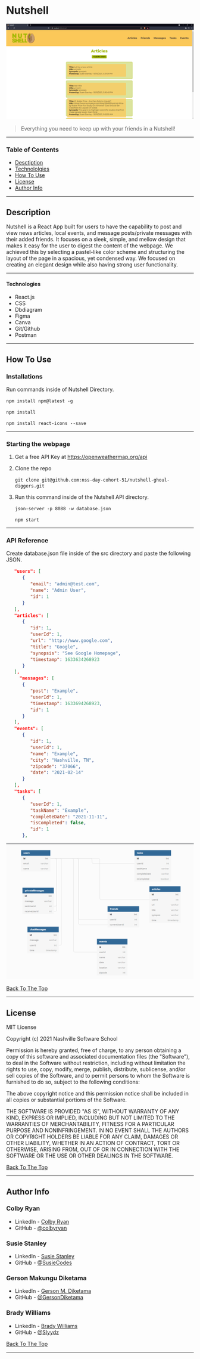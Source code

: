 # Nutshell

![Project Image](src/images/Nutshell-home-page.png)

> Everything you need to keep up with your friends in a Nutshell!

---

### Table of Contents

- [Desctiption](#description)
- [Technololgies](#technologies)
- [How To Use](#how-to-use)
- [License](#license)
- [Author Info](#author-info)

---

## Description

Nutshell is a React App built for users to have the capability to post and view news articles, local events, and message posts/private messages with their added friends. It focuses on a sleek, simple, and mellow design that makes it easy for the user to digest the content of the webpage. We achieved this by selecting a pastel-like color scheme and structuring the layout of the page in a spacious, yet condensed way. We focused on creating an elegant design while also having strong user functionality.

---

#### Technologies

- React.js
- CSS
- Dbdiagram
- Figma
- Canva
- Git/Github
- Postman

---

## How To Use

### Installations

Run commands inside of Nutshell Directory.

```
npm install npm@latest -g
```

```
npm install
```

```
npm install react-icons --save
```

---

### Starting the webpage

1. Get a free API Key at https://openweathermap.org/api

1. Clone the repo

   ```
   git clone git@github.com:nss-day-cohort-51/nutshell-ghoul-diggers.git
   ```

1. Run this command inside of the Nutshell API directory.

   ```
   json-server -p 8088 -w database.json
   ```

   ```
   npm start
   ```

---

### API Reference

Create database.json file inside of the src directory and paste the following JSON.

```JSON
   "users": [
      {
         "email": "admin@test.com",
         "name": "Admin User",
         "id": 1
      }
   ],
   "articles": [
      {
         "id": 1,
         "userId": 1,
         "url": "http://www.google.com",
         "title": "Google",
         "synopsis": "See Google Homepage",
         "timestamp": 1633634268923
      }
   ],
     "messages": [
      {
         "post": "Example",
         "userId": 1,
         "timestamp": 1633694268923,
         "id": 1
      }
   ],
   "events": [
      {
         "id": 1,
         "userId": 1,
         "name": "Example",
         "city": "Nashville, TN",
         "zipcode": "37066",
         "date": "2021-02-14"
      }
   ],
   "tasks": [
      {
         "userId": 1,
         "taskName": "Example",
         "completeDate": "2021-11-11",
         "isCompleted": false,
         "id": 1
      },
```

![ERD Image](src/images/erd.png)

[Back To The Top](#nutshell)

---

## License

MIT License

Copyright (c) 2021 Nashville Software School

Permission is hereby granted, free of charge, to any person obtaining a copy of this software and associated documentation files (the "Software"), to deal in the Software without restriction, including without limitation the rights to use, copy, modify, merge, publish, distribute, sublicense, and/or sell copies of the Software, and to permit persons to whom the Software is furnished to do so, subject to the following conditions:

The above copyright notice and this permission notice shall be included in all copies or substantial portions of the Software.

THE SOFTWARE IS PROVIDED "AS IS", WITHOUT WARRANTY OF ANY KIND, EXPRESS OR IMPLIED, INCLUDING BUT NOT LIMITED TO THE WARRANTIES OF MERCHANTABILITY, FITNESS FOR A PARTICULAR PURPOSE AND NONINFRINGEMENT. IN NO EVENT SHALL THE AUTHORS OR COPYRIGHT HOLDERS BE LIABLE FOR ANY CLAIM, DAMAGES OR OTHER LIABILITY, WHETHER IN AN ACTION OF CONTRACT, TORT OR OTHERWISE, ARISING FROM, OUT OF OR IN CONNECTION WITH THE SOFTWARE OR THE USE OR OTHER DEALINGS IN THE SOFTWARE.

[Back To The Top](#nutshell)

---

## Author Info

### Colby Ryan

- LinkedIn - [Colby Ryan](https://www.linkedin.com/in/colbyrryan/)
- GitHub - [@colbyryan](https://github.com/colbyryan)

### Susie Stanley

- LinkedIn - [Susie Stanley](https://www.linkedin.com/in/susie-stanley/)
- GitHub - [@SusieCodes](https://github.com/SusieCodes)

### Gerson Makungu Diketama

- LinkedIn - [Gerson M. Diketama](https://www.linkedin.com/in/gerson-m-diketama-ab00a41a2/)
- GitHub - [@GersonDiketama](https://github.com/GersonDiketama)

### Brady Williams

- LinkedIn - [Brady Williams](https://www.linkedin.com/in/brady-c-williams/)
- GitHub - [@Slyydz](https://github.com/Slyydz)

[Back To The Top](#nutshell)

---

